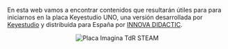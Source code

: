 
En esta web vamos a encontrar contenidos que resultarán útiles para para iniciarnos en la placa Keyestudio UNO, una versión desarrollada por [Keyestudio](https://www.keyestudio.com/) y distribuida para España por [INNOVA DIDACTIC](https://shop.innovadidactic.com/es/).

<center>

![Placa Imagina TdR STEAM](./img/TdR/placa_TdR.png)  

</center>